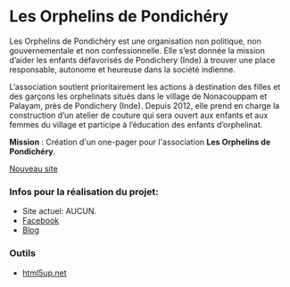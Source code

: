 # Les Orphelins de Pondichéry

Les Orphelins de Pondichéry est une organisation non politique, non gouvernementale et non confessionnelle. Elle s’est donnée la mission d’aider les enfants défavorisés de Pondichery (Inde) à trouver une place responsable, autonome et heureuse dans la société indienne.

 

L’association soutient prioritairement les actions à destination des filles et des garçons  les orphelinats situés dans le village de Nonacouppam et Palayam, près de Pondichery (Inde). Depuis 2012, elle prend en charge la construction d’un atelier de couture qui sera ouvert aux enfants et aux femmes du village et participe à l’éducation des enfants d’orphelinat.

 

**Mission** : Création d'un one-pager pour l'association **Les Orphelins de Pondichéry**.

[Nouveau site](https://meilyn.github.io/filrouge-0-guerrilla/) 

### Infos pour la réalisation du projet:
* Site actuel: AUCUN.
* [Facebook](https://bit.ly/2J7sQK3)
* [Blog](https://orphelinsdepondichery.jimdo.com/don-et-adhesion/)

### Outils

* [html5up.net](https://html5up.net/)
